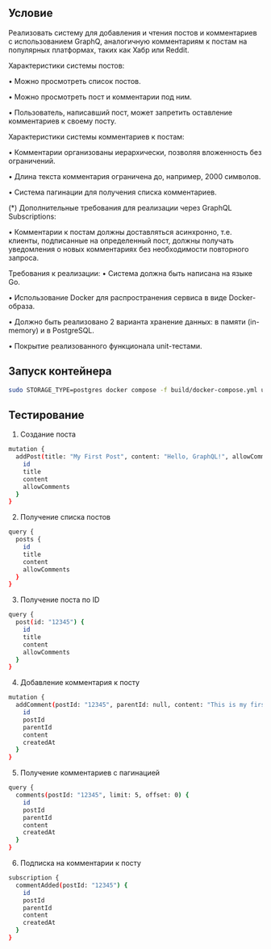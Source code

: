 ## Условие

Реализовать систему для добавления и чтения постов и комментариев с использованием GraphQ, аналогичную комментариям к постам на популярных платформах, таких как Хабр или Reddit.

Характеристики системы постов:

•	Можно просмотреть список постов.

•	Можно просмотреть пост и комментарии под ним.

•	Пользователь, написавший пост, может запретить оставление комментариев к своему посту.

Характеристики системы комментариев к постам:

•	Комментарии организованы иерархически, позволяя вложенность без ограничений.

•	Длина текста комментария ограничена до, например, 2000 символов.

•	Система пагинации для получения списка комментариев.

(*) Дополнительные требования для реализации через GraphQL Subscriptions:

•	Комментарии к постам должны доставляться асинхронно, т.е. клиенты, подписанные на определенный пост, должны получать уведомления о новых комментариях без необходимости повторного запроса.

Требования к реализации:
•	Система должна быть написана на языке Go.

•	Использование Docker для распространения сервиса в виде Docker-образа.

•	Должно быть реализовано 2 варианта хранение данных: в памяти (in-memory) и в PostgreSQL.

•	Покрытие реализованного функционала unit-тестами.

## Запуск контейнера

```bash
sudo STORAGE_TYPE=postgres docker compose -f build/docker-compose.yml up -d --build
```
## Тестирование

1. Создание поста

```bash
mutation {
  addPost(title: "My First Post", content: "Hello, GraphQL!", allowComments: true) {
    id
    title
    content
    allowComments
  }
}
```

2. Получение списка постов

```bash
query {
  posts {
    id
    title
    content
    allowComments
  }
}
```

3. Получение поста по ID

```bash
query {
  post(id: "12345") {
    id
    title
    content
    allowComments
  }
}
```

4. Добавление комментария к посту

```bash
mutation {
  addComment(postId: "12345", parentId: null, content: "This is my first comment!") {
    id
    postId
    parentId
    content
    createdAt
  }
}
```

5. Получение комментариев с пагинацией

```bash
query {
  comments(postId: "12345", limit: 5, offset: 0) {
    id
    postId
    parentId
    content
    createdAt
  }
}
```

6. Подписка на комментарии к посту

```bash
subscription {
  commentAdded(postId: "12345") {
    id
    postId
    parentId
    content
    createdAt
  }
}
```